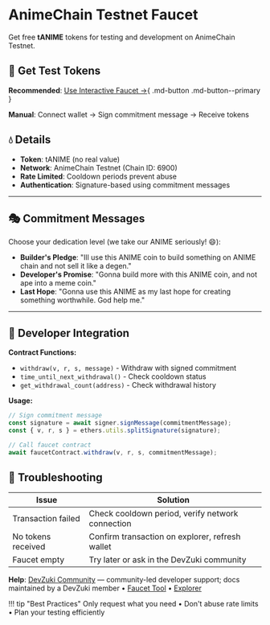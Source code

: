 # AnimeChain Testnet Faucet

Get free **tANIME** tokens for testing and development on AnimeChain Testnet.

## 🚰 Get Test Tokens

**Recommended**: [Use Interactive Faucet →](../../app.md){ .md-button .md-button--primary }

**Manual**: Connect wallet → Sign commitment message → Receive tokens

## 💧 Details

- **Token**: tANIME (no real value)
- **Network**: AnimeChain Testnet (Chain ID: 6900)  
- **Rate Limited**: Cooldown periods prevent abuse
- **Authentication**: Signature-based using commitment messages

---

## 🎭 Commitment Messages

Choose your dedication level (we take our ANIME seriously! 😄):

- **Builder's Pledge**: "Ill use this ANIME coin to build something on ANIME chain and not sell it like a degen."
- **Developer's Promise**: "Gonna build more with this ANIME coin, and not ape into a meme coin."  
- **Last Hope**: "Gonna use this ANIME as my last hope for creating something worthwhile. God help me."

---

## 🔧 Developer Integration

**Contract Functions:**
- `withdraw(v, r, s, message)` - Withdraw with signed commitment  
- `time_until_next_withdrawal()` - Check cooldown status
- `get_withdrawal_count(address)` - Check withdrawal history

**Usage:**
```javascript
// Sign commitment message
const signature = await signer.signMessage(commitmentMessage);
const { v, r, s } = ethers.utils.splitSignature(signature);

// Call faucet contract
await faucetContract.withdraw(v, r, s, commitmentMessage);
```

## 🚨 Troubleshooting

| Issue | Solution |
|-------|----------|
| Transaction failed | Check cooldown period, verify network connection |
| No tokens received | Confirm transaction on explorer, refresh wallet |
| Faucet empty | Try later or ask in the DevZuki community |

**Help**: [DevZuki Community](https://t.co/4xlpVFIfDx) — community-led developer support; docs maintained by a DevZuki member • [Faucet Tool](../../app.md) • [Explorer](https://explorer-conduit-orbit-deployer-d4pqjb0rle.t.conduit.xyz/)

!!! tip "Best Practices"
    Only request what you need • Don't abuse rate limits • Plan your testing efficiently 